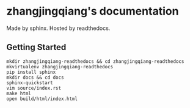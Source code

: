 # zhangjingqiang's documentation

Made by sphinx. Hosted by readthedocs.

## Getting Started

```shell
mkdir zhangjingqiang-readthedocs && cd zhangjingqiang-readthedocs
mkvirtualenv zhangjingqiang-readthedocs
pip install sphinx
mkdir docs && cd docs
sphinx-quickstart
vim source/index.rst
make html
open build/html/index.html
```
